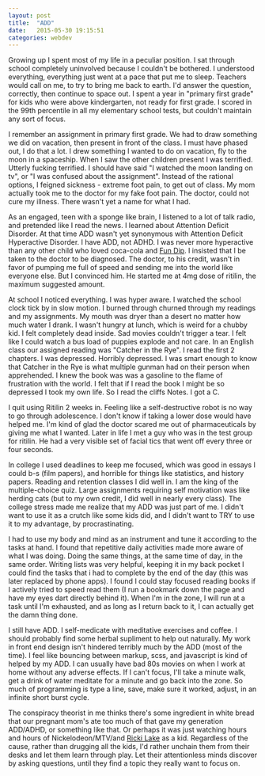 ```yaml
---
layout: post
title:  "ADD"
date:   2015-05-30 19:15:51
categories: webdev
---
```


Growing up I spent most of my life in a peculiar position. I sat through school completely uninvolved because I couldn't be bothered. I understood everything, everything just went at a pace that put me to sleep. Teachers would call on me, to try to bring me back to earth. I'd answer the question, correctly, then continue to space out. I spent a year in "primary first grade" for kids who were above kindergarten, not ready for first grade. I scored in the 99th percentile in all my elementary school tests, but couldn't maintain any sort of focus.

I remember an assignment in primary first grade. We had to draw something we did on vacation, then present in front of the class. I must have phased out, I do that a lot. I drew something I wanted to do on vacation, fly to the moon in a spaceship. When I saw the other children present I was terrified. Utterly fucking terrified. I should have said "I watched the moon landing on tv", or "I was confused about the assignment". Instead of the rational options, I feigned sickness - extreme foot pain, to get out of class. My mom actually took me to the doctor for my fake foot pain. The doctor, could not cure my illness. There wasn't yet a name for what I had.

As an engaged, teen with a sponge like brain, I listened to a lot of talk radio, and pretended like I read the news. I learned about Attention Deficit Disorder. At that time ADD wasn't yet synonymous with Attention Deficit Hyperactive Disorder. I have ADD, not ADHD. I was never more hyperactive than any other child who loved coca-cola and [Fun Dip][fun-dip]. I insisted that I be taken to the doctor to be diagnosed. The doctor, to his credit, wasn't in favor of pumping me full of speed and sending me into the world like everyone else. But I convinced him. He started me at 4mg dose of ritilin, the maximum suggested amount. 

At school I noticed everything. I was hyper aware. I watched the school clock tick by in slow motion. I burned through churned through my readings and my assignments. My mouth was dryer than a desert no matter how much water I drank. I wasn't hungry at lunch, which is weird for a chubby kid. I felt completely dead inside. Sad movies couldn't trigger a tear. I felt like I could watch a bus load of puppies explode and not care. In an English class our assigned reading was "Catcher in the Rye". I read the first 2 chapters. I was depressed. Horribly depressed. I was smart enough to know that Catcher in the Rye is what multiple gunman had on their person when apprehended. I knew the book was was a gasoline to the flame of frustration with the world. I felt that if I read the book I might be so depressed I took my own life. So I read the cliffs Notes. I got a C. 

I quit using Ritilin 2 weeks in. Feeling like a self-destructive robot is no way to go through adolescence. I don't know if taking a lower dose would have helped me. I'm kind of glad the doctor scared me out of pharmaceuticals by giving me what I wanted. Later in life I met a guy who was in the test group for ritilin. He had a very visible set of facial tics that went off every three or four seconds. 

In college I used deadlines to keep me focused, which was good in essays I could b-s (film papers), and horrible for things like statistics, and history papers. Reading and retention classes I did well in. I am the king of the multiple-choice quiz. Large assignments requiring self motivation was like herding cats (but to my own credit, I did well in nearly every class). The college stress made me realize that my ADD was just part of me. I didn't want to use it as a crutch like some kids did, and I didn't want to TRY to use it to my advantage, by procrastinating. 

I had to use my body and mind as an instrument and tune it according to the tasks at hand. I found that repetitive daily activities made more aware of what I was doing. Doing the same things, at the same time of day, in the same order. Writing lists was very helpful, keeping it in my back pocket I could find the tasks that i had to complete by the end of the day (this was later replaced by phone apps). I found I could stay focused reading books if I actively tried to speed read them (I run a bookmark down the page and have my eyes dart directly behind it). When I'm in the zone, I will run at a task until I'm exhausted, and as long as I return back to it, I can actually get the damn thing done. 

I still have ADD. I self-medicate with meditative exercises and coffee. I should probably find some herbal supliment to help out naturally. My work in front end design isn't hindered terribly much by the ADD (most of the time). I feel like bouncing between markup, scss, and javascript is kind of helped by my ADD. I can usually have bad 80s movies on when I work at home without any adverse effects. If I can't focus, I'll take a minute walk, get a drink of water meditate for a minute and go back into the zone. So much of programming is type a line, save, make sure it worked, adjust, in an infinite short burst cycle. 

The conspiracy theorist in me thinks there's some ingredient in white bread that our pregnant mom's ate too much of that gave my generation ADD/ADHD, or something like that. Or perhaps it was just watching hours and hours of Nickelodeon/MTV/and [Ricki Lake][ricki] as a kid. Regardless of the cause, rather than drugging all the kids, I'd rather unchain them from their desks and let them learn through play. Let their attentionless minds discover by asking questions, until they find a topic they really want to focus on. 

[fun-dip]: http://www.collectingcandy.com/wordpress/?p=3517
[ricki]: https://twitter.com/rickilake